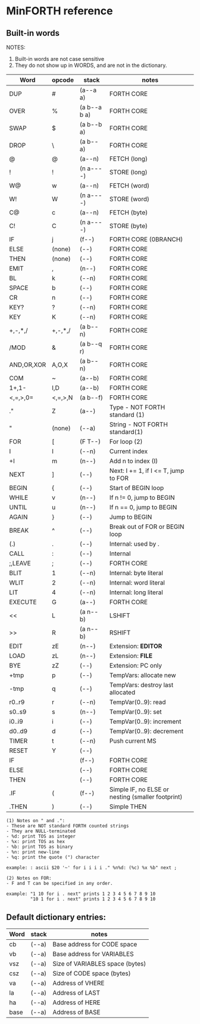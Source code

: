 # MinFORTH reference

## Built-in words

NOTES:
1. Built-in words are not case sensitive
2. They do not show up in WORDS, and are not in the dictionary.

|Word|opcode|stack|notes|
|-|-|-|-|
|DUP|#|(a--a a)|FORTH CORE|
|OVER|%|(a b--a b a)|FORTH CORE|
|SWAP|$|(a b--b a)|FORTH CORE|
|DROP|\\ |(a b--a)|FORTH CORE|
|@ |@|(a--n)|FETCH (long)|
|! |!|(n a----)|STORE (long)|
|W@|w|(a--n)|FETCH (word)|
|W!|W|(n a----)|STORE (word)|
|C@|c|(a--n)|FETCH (byte)|
|C!|C|(n a----)|STORE (byte)|
|IF|j|(f--)|FORTH CORE (0BRANCH)|
|ELSE|(none)|(--)|FORTH CORE|
|THEN|(none)|(--)|FORTH CORE|
|EMIT|,|(n--)|FORTH CORE|
|BL|k|(--n)|FORTH CORE|
|SPACE|b|(--)|FORTH CORE|
|CR|n|(--)|FORTH CORE|
|KEY?|?|(--n)|FORTH CORE|
|KEY|K|(--n)|FORTH CORE|
|+,-,*,/|+,-,*,/|(a b--n)|FORTH CORE|
|/MOD|&|(a b--q r)|FORTH CORE|
|AND,OR,XOR|A,O,X|(a b--n)|FORTH CORE|
|COM|~|(a--b)|FORTH CORE|
|1+,1-|I,D|(a--b)|FORTH CORE|
|<,=,>,0=|<,=,>,N|(a b--f)|FORTH CORE|
|."|Z|(a--)|Type - NOT FORTH standard (1)|
|"|(none)|(--a)|String - NOT FORTH standard(1)|
|FOR|\[|(F T--)|For loop (2)|
|I|I|(--n)|Current index|
|+I|m|(n--)|Add n to index (I)|
|NEXT|\]|(--)|Next: I += 1, if I <= T, jump to FOR|
|BEGIN|{|(--)|Start of BEGIN loop|
|WHILE|v|(n--)|If n != 0, jump to BEGIN|
|UNTIL|u|(n--)|If n == 0, jump to BEGIN|
|AGAIN|}|(--)|Jump to BEGIN|
|BREAK|^|(--)|Break out of FOR or BEGIN loop|
|(.)|.|(--)|Internal: used by .|
|CALL|:|(--)|Internal|
|;,LEAVE|;|(--)|FORTH CORE|
|BLIT|1|(--n)|Internal: byte literal|
|WLIT|2|(--n)|Internal: word literal|
|LIT|4|(--n)|Internal: long literal|
|EXECUTE|G|(a--)|FORTH CORE|
|<<|L|(a n--b)|LSHIFT|
|>>|R|(a n--b)|RSHIFT|
|EDIT|zE|(n--)|Extension: __EDITOR__|
|LOAD|zL|(n--)|Extension: __FILE__|
|BYE|zZ|(--)|Extension: PC only|
|+tmp|p|(--)|TempVars: allocate new|
|-tmp|q|(--)|TempVars: destroy last allocated|
|r0..r9|r|(--n)|TempVar(0..9): read|
|s0..s9|s|(n--)|TempVar(0..9): set|
|i0..i9|i|(--)|TempVar(0..9): increment|
|d0..d9|d|(--)|TempVar(0..9): decrement|
|TIMER|t|(--n)|Push current MS|
|RESET|Y|(--)||
|IF||(f--)|FORTH CORE|
|ELSE||(--)|FORTH CORE|
|THEN||(--)|FORTH CORE|
|.IF|(|(f--)|Simple IF, no ELSE or nesting (smaller footprint)|
|.THEN|)|(--)|Simple THEN|

```
(1) Notes on " and .":
- These are NOT standard FORTH counted strings
- They are NULL-terminated
- %d: print TOS as integer
- %x: print TOS as hex
- %b: print TOS as binary
- %n: print new-line
- %q: print the quote (") character

example: : ascii $20 '~' for i i i i ." %n%d: (%c) %x %b" next ;
```
```
(2) Notes on FOR:
- F and T can be specified in any order.

example: "1 10 for i . next" prints 1 2 3 4 5 6 7 8 9 10
         "10 1 for i . next" prints 1 2 3 4 5 6 7 8 9 10
```
## Default dictionary entries:
|Word|stack|notes|
|-|-|-|
|cb   |(--a)|Base address for CODE space|
|vb  |(--a)|Base address for VARIABLES|
|vsz |(--a)|Size of VARIABLES space (bytes)|
|csz |(--a)|Size of CODE space (bytes)|
|va  |(--a)|Address of VHERE|
|la  |(--a)|Address of LAST|
|ha  |(--a)|Address of HERE|
|base|(--a)|Address of BASE|
